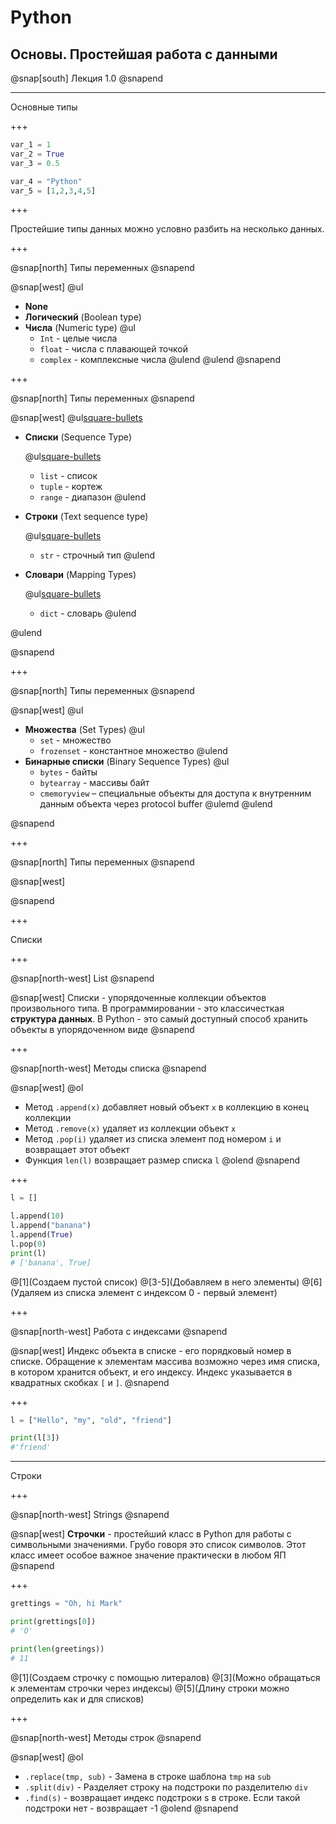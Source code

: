 # Python

## Основы. Простейшая работа с данными

@snap[south]
Лекция 1.0
@snapend

---

Основные типы

+++

```Python
var_1 = 1
var_2 = True
var_3 = 0.5

var_4 = "Python"
var_5 = [1,2,3,4,5]
```

+++

Простейшие типы данных можно условно разбить на несколько данных.

+++

@snap[north]
Типы переменных
@snapend

@snap[west]
@ul[](false)
- __None__
- __Логический__ (Boolean type)
- __Числа__ (Numeric type)
	@ul[](false)
	- `Int` - целые числа
	- `float` - числа с плавающей точкой
	- `complex` - комплексные числа
	@ulend
@ulend
@snapend

+++

@snap[north]
Типы переменных
@snapend

@snap[west]
@ul[square-bullets](false)

* __Списки__ (Sequence Type)
	
	@ul[square-bullets](false)
	- `list` - список
	- `tuple` - кортеж
	- `range` - диапазон
	@ulend

* __Строки__ (Text sequence type)
	
	@ul[square-bullets](false)
	- `str` - строчный тип
	@ulend

* __Словари__ (Mapping Types)

	@ul[square-bullets](false)
	- `dict` - словарь
	@ulend

@ulend

@snapend

+++

@snap[north]
Типы переменных
@snapend

@snap[west]
@ul[](false)
- __Множества__ (Set Types)
	@ul[](false)
	- `set` - множество
	- `frozenset` - константное множество
	@ulend
- __Бинарные списки__ (Binary Sequence Types)
	@ul[](false)
	- `bytes` - байты
	- `bytearray` - массивы байт
	- `cmemoryview` – специальные объекты для доступа к внутренним данным объекта через protocol buffer
	@ulemd
@ulend

@snapend

+++

@snap[north]
Типы переменных
@snapend

@snap[west]



@snapend

+++

Списки

+++

@snap[north-west]
List
@snapend

@snap[west]
Списки - упорядоченные коллекции объектов произвольного типа. В программировании - это классичесткая __структура данных__. В Python - это самый доступный способ хранить объекты в упорядоченном виде
@snapend

+++

@snap[north-west]
Методы списка
@snapend

@snap[west]
@ol
- Метод `.append(x)` добавляет новый объект `x` в коллекцию в конец коллекции
- Метод `.remove(x)` удаляет из коллекции объект `x`
- Метод `.pop(i)` удаляет из списка элемент под номером `i` и возвращает этот объект
- Функция `len(l)` возвращает размер списка `l`
@olend
@snapend

+++

```Python
l = [] 

l.append(10)
l.append("banana")
l.append(True)
l.pop(0)
print(l)
# ['banana', True]
```
@[1](Создаем пустой список)
@[3-5](Добавляем в него элементы)
@[6](Удаляем из списка элемент с индексом 0 - первый элемент)

+++

@snap[north-west]
Работа с индексами
@snapend

@snap[west]
Индекс объекта в списке - его порядковый номер в списке. Обращение к элементам массива возможно через имя списка, в котором хранится объект, и его индексу. Индекс указывается в квадратных скобках `[` и `]`.
@snapend

+++

```Python
l = ["Hello", "my", "old", "friend"]

print(l[3])
#'friend'
```

---

Строки

+++

@snap[north-west]
Strings
@snapend

@snap[west]
__Строчки__ - простейший класс в Python для работы с символьными значениями. Грубо говоря это список символов. Этот класс имеет особое важное значение практически в любом ЯП
@snapend

+++

```Python
grettings = "Oh, hi Mark"

print(grettings[0])
# 'O'

print(len(greetings))
# 11
```

@[1](Создаем строчку с помощью литералов)
@[3](Можно обращаться к элементам строчки через индексы)
@[5](Длину строки можно определить как и для списков)

+++

@snap[north-west]
Методы строк
@snapend

@snap[west]
@ol
- `.replace(tmp, sub)` - Замена в строке шаблона `tmp` на `sub`
- `.split(div)` - Разделяет строку на подстроки по разделителю `div`
- `.find(s)` - возвращает индекс подстроки s в строке. Если такой подстроки нет - возвращает -1
@olend
@snapend


